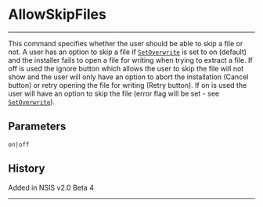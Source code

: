 # AllowSkipFiles

---

This command specifies whether the user should be able to skip a file or not. A user has an option to skip a file if [`SetOverwrite`][1] is set to on (default) and the installer fails to open a file for writing when trying to extract a file. If off is used the ignore button which allows the user to skip the file will not show and the user will only have an option to abort the installation (Cancel button) or retry opening the file for writing (Retry button). If on is used the user will have an option to skip the file (error flag will be set - see [`SetOverwrite`][1]).

## Parameters

    on|off

## History

Added in NSIS v2.0 Beta 4

---

[1]: SetOverwrite.md